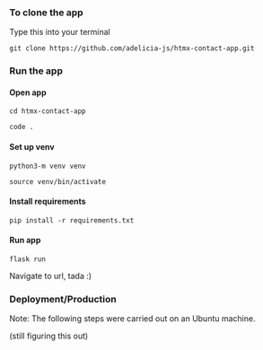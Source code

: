 ### To clone the app
Type this into your terminal

    git clone https://github.com/adelicia-js/htmx-contact-app.git

### Run the app

#### Open app
    cd htmx-contact-app 
    
    code .

#### Set up venv 

    python3-m venv venv

    source venv/bin/activate

#### Install requirements

    pip install -r requirements.txt

#### Run app

    flask run

Navigate to url, tada :)

### Deployment/Production

Note: The following steps were carried out on an Ubuntu machine.

(still figuring this out)